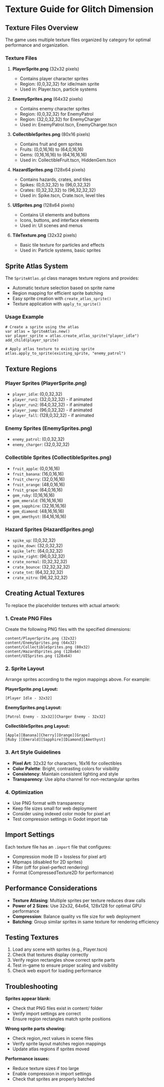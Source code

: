 # Texture Guide for Glitch Dimension

## Texture Files Overview

The game uses multiple texture files organized by category for optimal performance and organization.

### Texture Files

1. **PlayerSprite.png** (32x32 pixels)
   - Contains player character sprites
   - Region: (0,0,32,32) for idle/main sprite
   - Used in: Player.tscn, particle systems

2. **EnemySprites.png** (64x32 pixels)
   - Contains enemy character sprites
   - Region: (0,0,32,32) for EnemyPatrol
   - Region: (32,0,32,32) for EnemyCharger
   - Used in: EnemyPatrol.tscn, EnemyCharger.tscn

3. **CollectibleSprites.png** (80x16 pixels)
   - Contains fruit and gem sprites
   - Fruits: (0,0,16,16) to (64,0,16,16)
   - Gems: (0,16,16,16) to (64,16,16,16)
   - Used in: CollectibleFruit.tscn, HiddenGem.tscn

4. **HazardSprites.png** (128x64 pixels)
   - Contains hazards, crates, and tiles
   - Spikes: (0,0,32,32) to (96,0,32,32)
   - Crates: (0,32,32,32) to (96,32,32,32)
   - Used in: Spike.tscn, Crate.tscn, level tiles

5. **UISprites.png** (128x64 pixels)
   - Contains UI elements and buttons
   - Icons, buttons, and interface elements
   - Used in: UI scenes and menus

6. **TileTexture.png** (32x32 pixels)
   - Basic tile texture for particles and effects
   - Used in: Particle systems, basic sprites

## Sprite Atlas System

The `SpriteAtlas.gd` class manages texture regions and provides:

- Automatic texture selection based on sprite name
- Region mapping for efficient sprite batching
- Easy sprite creation with `create_atlas_sprite()`
- Texture application with `apply_to_sprite()`

### Usage Example

```gdscript
# Create a sprite using the atlas
var atlas = SpriteAtlas.new()
var player_sprite = atlas.create_atlas_sprite("player_idle")
add_child(player_sprite)

# Apply atlas texture to existing sprite
atlas.apply_to_sprite(existing_sprite, "enemy_patrol")
```

## Texture Regions

### Player Sprites (PlayerSprite.png)
- `player_idle`: (0,0,32,32)
- `player_run1`: (32,0,32,32) - if animated
- `player_run2`: (64,0,32,32) - if animated
- `player_jump`: (96,0,32,32) - if animated
- `player_fall`: (128,0,32,32) - if animated

### Enemy Sprites (EnemySprites.png)
- `enemy_patrol`: (0,0,32,32)
- `enemy_charger`: (32,0,32,32)

### Collectible Sprites (CollectibleSprites.png)
- `fruit_apple`: (0,0,16,16)
- `fruit_banana`: (16,0,16,16)
- `fruit_cherry`: (32,0,16,16)
- `fruit_orange`: (48,0,16,16)
- `fruit_grape`: (64,0,16,16)
- `gem_ruby`: (0,16,16,16)
- `gem_emerald`: (16,16,16,16)
- `gem_sapphire`: (32,16,16,16)
- `gem_diamond`: (48,16,16,16)
- `gem_amethyst`: (64,16,16,16)

### Hazard Sprites (HazardSprites.png)
- `spike_up`: (0,0,32,32)
- `spike_down`: (32,0,32,32)
- `spike_left`: (64,0,32,32)
- `spike_right`: (96,0,32,32)
- `crate_normal`: (0,32,32,32)
- `crate_bounce`: (32,32,32,32)
- `crate_tnt`: (64,32,32,32)
- `crate_nitro`: (96,32,32,32)

## Creating Actual Textures

To replace the placeholder textures with actual artwork:

### 1. Create PNG Files
Create the following PNG files with the specified dimensions:

```
content/PlayerSprite.png (32x32)
content/EnemySprites.png (64x32)
content/CollectibleSprites.png (80x32)
content/HazardSprites.png (128x64)
content/UISprites.png (128x64)
```

### 2. Sprite Layout
Arrange sprites according to the region mappings above. For example:

**PlayerSprite.png Layout:**
```
[Player Idle - 32x32]
```

**EnemySprites.png Layout:**
```
[Patrol Enemy - 32x32][Charger Enemy - 32x32]
```

**CollectibleSprites.png Layout:**
```
[Apple][Banana][Cherry][Orange][Grape]
[Ruby ][Emerald][Sapphire][Diamond][Amethyst]
```

### 3. Art Style Guidelines
- **Pixel Art**: 32x32 for characters, 16x16 for collectibles
- **Color Palette**: Bright, contrasting colors for visibility
- **Consistency**: Maintain consistent lighting and style
- **Transparency**: Use alpha channel for non-rectangular sprites

### 4. Optimization
- Use PNG format with transparency
- Keep file sizes small for web deployment
- Consider using indexed color mode for pixel art
- Test compression settings in Godot import tab

## Import Settings

Each texture file has an `.import` file that configures:
- Compression mode (0 = lossless for pixel art)
- Mipmaps (disabled for 2D sprites)
- Filter (off for pixel-perfect rendering)
- Format (CompressedTexture2D for performance)

## Performance Considerations

- **Texture Atlasing**: Multiple sprites per texture reduces draw calls
- **Power of 2 Sizes**: Use 32x32, 64x64, 128x128 for optimal GPU performance
- **Compression**: Balance quality vs file size for web deployment
- **Batching**: Group similar sprites in same texture for rendering efficiency

## Testing Textures

1. Load any scene with sprites (e.g., Player.tscn)
2. Check that textures display correctly
3. Verify region rectangles show correct sprite parts
4. Test in-game to ensure proper scaling and visibility
5. Check web export for loading performance

## Troubleshooting

**Sprites appear blank:**
- Check that PNG files exist in content/ folder
- Verify import settings are correct
- Ensure region rectangles match sprite positions

**Wrong sprite parts showing:**
- Check region_rect values in scene files
- Verify sprite layout matches region mappings
- Update atlas regions if sprites moved

**Performance issues:**
- Reduce texture sizes if too large
- Enable compression in import settings
- Check that sprites are properly batched